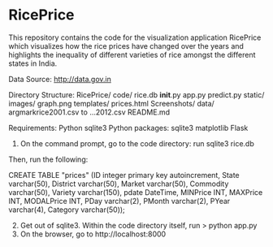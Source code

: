 RicePrice
=========

This repository contains the code for the visualization application RicePrice which visualizes how the rice prices have changed over the years and highlights the inequality of different varieties of rice amongst the different states in India.

Data Source: http://data.gov.in

Directory Structure:
RicePrice/
	code/
		rice.db
		__init__.py
		app.py
		predict.py
		static/
			images/
				graph.png
		templates/
			prices.html
	Screenshots/
	data/
		argmarkrice2001.csv to ...2012.csv
	README.md

Requirements:
Python
sqlite3
Python packages:
sqlite3
matplotlib
Flask


1. On the command prompt, go to the code directory:
run sqlite3 rice.db

Then, run the following:

CREATE TABLE "prices" (ID integer primary key autoincrement,
                                      State varchar(50),
                                      District varchar(50),
                                      Market varchar(50),
                                      Commodity varchar(50),
                                      Variety varchar(150),
                                      pdate DateTime,
                                      MINPrice INT,
                                      MAXPrice INT,
                                      MODALPrice INT,
                                      PDay varchar(2),
                                      PMonth varchar(2),
                                      PYear varchar(4),
                                      Category varchar(50));

2. Get out of sqlite3. Within the code directory itself, run > python app.py
3. On the browser, go to http://localhost:8000
